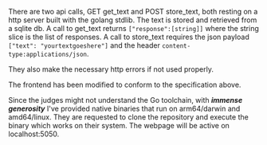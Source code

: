 There are two api calls, GET get_text and POST store_text, both resting on a http server built with the golang stdlib. The text is stored and retrieved from a sqlite db.
A call to get_text returns `["response":[string]]` where the string slice is the list of responses.
A call to store_text requires the json payload `["text": "yourtextgoeshere"]` and the header `content-type:applications/json`. 

They also make the necessary http errors if not used properly.

The frontend has been modified to conform to the specification above.

Since the judges might not understand the Go toolchain, with ***immense generosity*** I've provided native binaries that run on arm64/darwin and amd64/linux.
They are requested to clone the repository and execute the binary which works on their system. The webpage will be active on localhost:5050.
